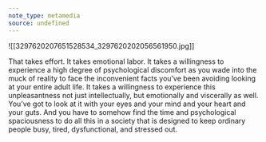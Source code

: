 ```yaml
---
note_type: metamedia
source: undefined
---
```

![[3297620207651528534_3297620202056561950.jpg]]

That takes effort. It takes emotional labor. It takes a willingness to experience a high degree of psychological discomfort as you wade into the muck of reality to face the inconvenient facts you’ve been avoiding looking at your entire adult life. It takes a willingness to experience this unpleasantness not just intellectually, but emotionally and viscerally as well. You’ve got to look at it with your eyes and your mind and your heart and your guts. And you have to somehow find the time and psychological spaciousness to do all this in a society that is designed to keep ordinary people busy, tired, dysfunctional, and stressed out.